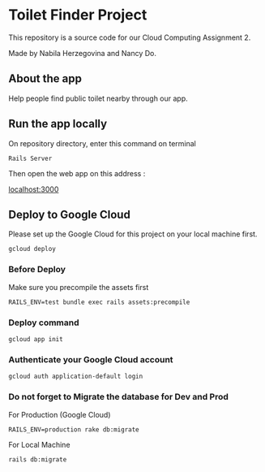 # Toilet Finder Project
This repository is a source code for our Cloud Computing Assignment 2.

Made by Nabila Herzegovina and Nancy Do.

## About the app
Help people find public toilet nearby through our app. 

## Run the app locally
On repository directory, enter this command on terminal 

```
Rails Server
```

Then open the web app on this address :

[localhost:3000](http://localhost:3000)

## Deploy to Google Cloud
Please set up the Google Cloud for this project on your local machine first.

```
gcloud deploy
```

### Before Deploy
Make sure you precompile the assets first

```
RAILS_ENV=test bundle exec rails assets:precompile
```

### Deploy command
```
gcloud app init
```

### Authenticate your Google Cloud account
```
gcloud auth application-default login
```

### Do not forget to Migrate the database for Dev and Prod
For Production (Google Cloud)
```
RAILS_ENV=production rake db:migrate
```

For Local Machine

```
rails db:migrate
```



